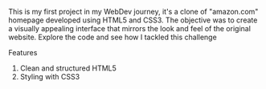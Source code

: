 This is my first project in my WebDev journey, it's a clone of "amazon.com" homepage developed using HTML5 and CSS3. The objective was to create a visually appealing interface that mirrors the look and feel of the original website. Explore the code and see how I tackled this challenge

Features
1. Clean and structured HTML5
2. Styling with CSS3
